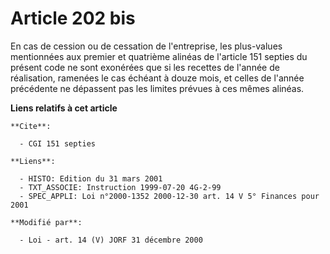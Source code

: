 # Article 202 bis

En cas de cession ou de cessation de l'entreprise, les plus-values mentionnées aux premier et quatrième alinéas de l'article
151 septies du présent code ne sont exonérées que si les recettes de l'année de réalisation, ramenées le cas échéant à douze
mois, et celles de l'année précédente ne dépassent pas les limites prévues à ces mêmes alinéas.

**Liens relatifs à cet article**

	**Cite**:

	  - CGI 151 septies

	**Liens**:

	  - HISTO: Edition du 31 mars 2001
	  - TXT_ASSOCIE: Instruction 1999-07-20 4G-2-99
	  - SPEC_APPLI: Loi n°2000-1352 2000-12-30 art. 14 V 5° Finances pour 2001

	**Modifié par**:

	  - Loi - art. 14 (V) JORF 31 décembre 2000
